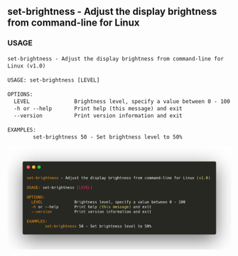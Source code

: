 ## set-brightness - Adjust the display brightness from command-line for Linux

### USAGE
```
set-brightness - Adjust the display brightness from command-line for Linux (v1.0)

USAGE: set-brightness [LEVEL]

OPTIONS:
  LEVEL              Brightness level, specify a value between 0 - 100
  -h or --help       Print help (this message) and exit
  --version          Print version information and exit

EXAMPLES:
        set-brightness 50 - Set brightness level to 50%
```

![](usage.png)
